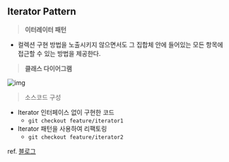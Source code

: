 ## Iterator Pattern



> **이터레이터 패턴**

- 컬렉션 구현 방법을 노출시키지 않으면서도 그 집합체 안에 들어있는 모든 항목에 접근할 수 있는 방법을 제공한다.



> **클래스 다이어그램**

![img](https://t1.daumcdn.net/cfile/tistory/22266F4557751E6227)



> 소스코드 구성

- Iterator 인터페이스 없이 구현한 코드
  - `git checkout feature/iterator1`
- Iterator 패턴을 사용하여 리팩토링
  - `git checkout feature/iterator2`





ref. <a href="https://jusungpark.tistory.com/25"> 블로그</a>